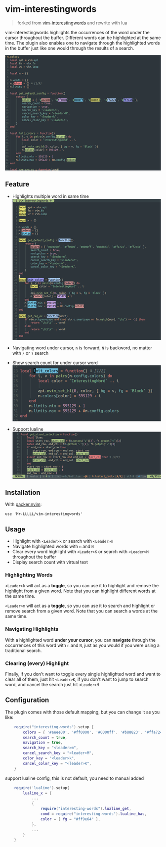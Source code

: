 # vim-interestingwords

> forked from [vim-interestingwords](https://github.com/lfv89/vim-interestingwords) and rewrite with lua


vim-interestingwords highlights the occurrences of the word under the cursor throughout the buffer. Different words can be highlighted at the same time. The plugin also enables one to navigate through the highlighted words in the buffer just like one would through the results of a search.

![Screenshot](./interesting.png)
## Feature

- Highlights multiple word in same time
![Screenshot](./highlight.png)

- Navigating word under cursor, ``n`` is forward, ``N`` is backword, no matter with ``/`` or ``?`` search

- Show search count for under cursor word
![Screenshot](./search_count.png)

- Support lualine
![Screenshot](./lualine.png)

## Installation

With [packer.nvim](https://github.com/wbthomason/packer.nvim):

```
use 'Mr-LLLLL/vim-interestingwords'
```

## Usage

- Highlight with ``<Leader>k`` or search with ``<Leader>m``
- Navigate highlighted words with ``n`` and ``N``
- Clear every word highlight with ``<Leader>K`` or search with ``<Leader>M`` throughout the buffer
- Display search count with virtual text

### Highlighting Words

``<Leader>k`` will act as a **toggle**, so you can use it to highlight and remove the highlight from a given word. Note that you can highlight different words at the same time.

``<Leader>m`` will act as a **toggle**, so you can use it to search and highlight or remove search from a given word. Note that you can search a words at the same time.

### Navigating Highlights

With a highlighted word **under your cursor**, you can **navigate** through the occurrences of this word with ``n`` and ``N``, just as you would if you were using a traditional search.

### Clearing (every) Highlight

Finally, if you don't want to toggle every single highlighted word and want to clear all of them, just hit ``<Leader>K``, if you don't want to jump to search word, and cancel the search just hit ``<Leader>M``

## Configuration

The plugin comes with those default mapping, but you can change it as you like:

``` lua
    require("interesting-words").setup {
        colors = { '#aeee00', '#ff0000', '#0000ff', '#b88823', '#ffa724', '#ff2c4b' },
        search_count = true,
        navigation = true,
        search_key = "<leader>m",
        cancel_search_key = "<leader>M",
        color_key = "<leader>k",
        cancel_color_key = "<leader>K",
    }
```

support lualine config, this is not default, you need to manual added
``` lua
    require('lualine').setup{
        lualine_x = {
            ...
            {
                require("interesting-words").lualine_get,
                cond = require("interesting-words").lualine_has,
                color = { fg = "#ff9e64" },
            },
            ...
        }
    }
```
